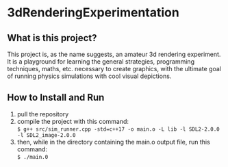 # 3dRenderingExperimentation

## What is this project?

  This project is, as the name suggests, an amateur 3d rendering experiment. It is a playground for learning the general strategies, programming techniques, maths, etc. necessary to create graphics, with the ultimate goal of running physics simulations with cool visual depictions. 
  
## How to Install and Run
  1. pull the repository
  2. compile the project with this command:  
  `$ g++ src/sim_runner.cpp -std=c++17 -o main.o -L lib -l SDL2-2.0.0 -l SDL2_image-2.0.0`
  3. then, while in the directory containing the main.o output file, run this command:  
  `$ ./main.0`
